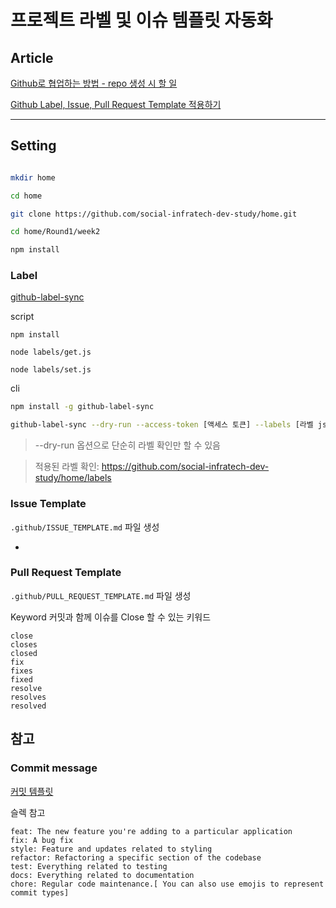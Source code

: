 # 프로젝트 라벨 및 이슈 템플릿 자동화

## Article

[Github로 협업하는 방법 - repo 생성 시 할 일](https://didu-story.tistory.com/278)

[Github Label, Issue, Pull Request Template 적용하기](https://velog.io/@modolee/github-initial-settings)

---

## Setting

```bash

mkdir home

cd home

git clone https://github.com/social-infratech-dev-study/home.git

cd home/Round1/week2

npm install
```

### Label

[github-label-sync](https://www.npmjs.com/package/github-label-sync)

script

```
npm install

node labels/get.js

node labels/set.js
```

cli

```bash
npm install -g github-label-sync

github-label-sync --dry-run --access-token [액세스 토큰] --labels [라벨 json 파일명] [계정명]/[저장소 이름]
```

> --dry-run 옵션으로 단순히 라벨 확인만 할 수 있음

> 적용된 라벨 확인: https://github.com/social-infratech-dev-study/home/labels 



### Issue Template

`.github/ISSUE_TEMPLATE.md` 파일 생성

-

### Pull Request Template

`.github/PULL_REQUEST_TEMPLATE.md` 파일 생성

Keyword 커밋과 함께 이슈를 Close 할 수 있는 키워드

```
close
closes
closed
fix
fixes
fixed
resolve
resolves
resolved
```

## 참고

### Commit message

[커밋 템플릿](https://git-scm.com/book/ko/v2/Git%EB%A7%9E%EC%B6%A4-Git-%EC%84%A4%EC%A0%95%ED%95%98%EA%B8%B0)

슬렉 참고

```
feat: The new feature you're adding to a particular application
fix: A bug fix
style: Feature and updates related to styling
refactor: Refactoring a specific section of the codebase
test: Everything related to testing
docs: Everything related to documentation
chore: Regular code maintenance.[ You can also use emojis to represent commit types]
```
